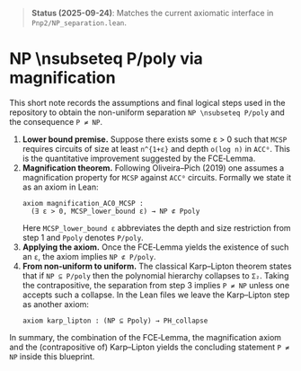 > **Status (2025-09-24)**: Matches the current axiomatic interface in `Pnp2/NP_separation.lean`.
>
# NP \nsubseteq P/poly via magnification

This short note records the assumptions and final logical steps used in the repository to obtain the non-uniform separation `NP \nsubseteq P/poly` and the consequence `P ≠ NP`.

1. **Lower bound premise.** Suppose there exists some ε > 0 such that `MCSP` requires circuits of size at least `n^{1+ε}` and depth `o(log n)` in `ACC⁰`.
   This is the quantitative improvement suggested by the FCE‑Lemma.
2. **Magnification theorem.** Following Oliveira–Pich (2019) one assumes a magnification property for `MCSP` against `ACC⁰` circuits.  Formally we state it as an axiom in Lean:
   ```lean
   axiom magnification_AC0_MCSP :
     (∃ ε > 0, MCSP_lower_bound ε) → NP ⊄ Ppoly
   ```
   Here `MCSP_lower_bound ε` abbreviates the depth and size restriction from step 1 and `Ppoly` denotes `P/poly`.
3. **Applying the axiom.** Once the FCE‑Lemma yields the existence of such an `ε`, the axiom implies `NP ⊄ P/poly`.
4. **From non‑uniform to uniform.** The classical Karp–Lipton theorem states that if `NP ⊆ P/poly` then the polynomial hierarchy collapses to `Σ₂`.  Taking the contrapositive, the separation from step 3 implies `P ≠ NP` unless one accepts such a collapse.  In the Lean files we leave the Karp–Lipton step as another axiom:
   ```lean
   axiom karp_lipton : (NP ⊆ Ppoly) → PH_collapse
   ```

In summary, the combination of the FCE‑Lemma, the magnification axiom and the (contrapositive of) Karp–Lipton yields the concluding statement `P ≠ NP` inside this blueprint.
